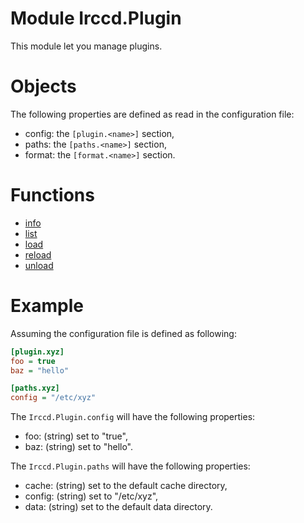 # Module Irccd.Plugin

This module let you manage plugins.

# Objects

The following properties are defined as read in the configuration file:

- config: the `[plugin.<name>]` section,
- paths: the `[paths.<name>]` section,
- format: the `[format.<name>]` section.

# Functions

- [info](Irccd.Plugin.info.html)
- [list](Irccd.Plugin.list.html)
- [load](Irccd.Plugin.load.html)
- [reload](Irccd.Plugin.reload.html)
- [unload](Irccd.Plugin.unload.html)

# Example

Assuming the configuration file is defined as following:

```ini
[plugin.xyz]
foo = true
baz = "hello"

[paths.xyz]
config = "/etc/xyz"
```

The `Irccd.Plugin.config` will have the following properties:

- foo: (string) set to "true",
- baz: (string) set to "hello".

The `Irccd.Plugin.paths` will have the following properties:

- cache: (string) set to the default cache directory,
- config: (string) set to "/etc/xyz",
- data: (string) set to the default data directory.
